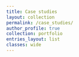 ```yaml
---
title: Case studies
layout: collection
permalink: /case_studies/
author_profile: true
collection: portfolio
entries_layout: list
classes: wide
---
```

